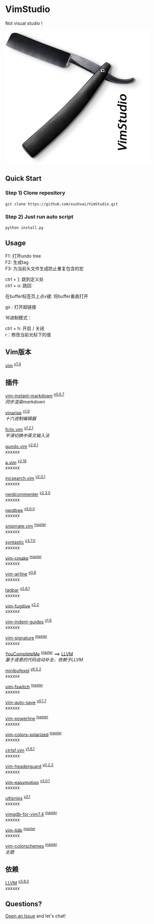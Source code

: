 # VimStudio  
Not visual studio !  

![1000](resource/logo_1.png)

## Quick Start  

### Step 1) Clone repository  
```
git clone https://github.com/xushvai/VimStudio.git  
```

### Step 2) Just run auto script 
```
python install.py 
```

## Usage    

F1: 打开undo tree  
F2: 生成tag  
F3: 为当前头文件生成防止重复包含的宏

ctrl + ]: 跳到定义处  
ctrl + o: 跳回

在buffer标签页上点v键: 将buffer垂直打开

gx : 打开超链接



16进制模式：


ctrl + h: 开启 / 关闭  
r：修改当前光标下的值

## Vim版本
<a name="">[vim][0-1]</a> <sup>[v7.4][0-2]</sup>  

## 插件  

<a name="">[vim-instant-markdown][1-1]</a> <sup>[v0.0.7][1-2]</sup>  
*同步渲染markdown*

<a name="">[vinarise][2-1]</a> <sup>[v1.0][2-2]</sup>  
*十六进制编辑器*

<a name="">[fcitx.vim][3-1]</a> <sup>[v1.2.1][3-2]</sup>  
*平滑切换中英文输入法*

<a name="">[gundo.vim][4-1]</a> <sup>[v2.6.1][4-2]</sup>  
*xxxxxx*

<a name="">[a.vim][5-1]</a> <sup>[v2.18][5-2]</sup>  
*xxxxxx*

<a name="">[incsearch.vim][6-1]</a> <sup>[v2.0.1][6-2]</sup>  
*xxxxxx*

<a name="">[nerdcommenter][7-1]</a> <sup>[v2.3.0][7-2]</sup>  
*xxxxxx*

<a name="">[nerdtree][8-1]</a> <sup>[v5.0.0][8-2]</sup>  
*xxxxxx*

<a name="">[snipmate.vim][9-1]</a> <sup>[master][9-2]</sup>  
*xxxxxx*

<a name="">[syntastic][10-1]</a> <sup>[v3.7.0][10-2]</sup>  
*xxxxxx*

<a name="">[vim-cmake][11-1]</a> <sup>[master][11-2]</sup>  
*xxxxxx*

<a name="">[vim-airline][12-1]</a> <sup>[v0.8][12-2]</sup>  
*xxxxxx*

<a name="">[tagbar][13-1]</a> <sup>[v2.6.1][13-2]</sup>  
*xxxxxx*

<a name="">[vim-fugitive][14-1]</a> <sup>[v2.2][14-2]</sup>  
*xxxxxx*

<a name="">[vim-indent-guides][15-1]</a> <sup>[v1.6][15-2]</sup>  
*xxxxxx*

<a name="">[vim-signature][16-1]</a> <sup>[master][16-2]</sup>  
*xxxxxx*

<a name="">[YouCompleteMe][17-1]</a> <sup>[master][17-2]</sup> ==> [LLVM](#llvm)   
*基于语意的代码自动补全，依赖于LLVM*  

<a name="">[minibufexpl][18-1]</a> <sup>[v6.5.2][18-2]</sup>  
*xxxxxx*

<a name="">[vim-fswitch][19-1]</a> <sup>[master][19-2]</sup>  
*xxxxxx*

<a name="">[vim-auto-save][20-1]</a> <sup>[v0.1.7][20-2]</sup>  
*xxxxxx*

<a name="">[vim-powerline][21-1]</a> <sup>[master][21-2]</sup>  
*xxxxxx*

<a name="">[vim-colors-solarized][22-1]</a> <sup>[master][22-2]</sup>  
*xxxxxx*

<a name="">[ctrlsf.vim][23-1]</a> <sup>[v1.6.1][23-2]</sup>  
*xxxxxx*

<a name="">[vim-headerguard][24-1]</a> <sup>[v0.2.2][24-2]</sup>  
*xxxxxx*

<a name="">[vim-easymotion][25-1]</a> <sup>[v3.0.1][25-2]</sup>  
*xxxxxx*

<a name="">[ultisnips][26-1]</a> <sup>[v3.1][26-2]</sup>  
*xxxxxx*

<a name="">[vimgdb-for-vim7.4][28-1]</a> <sup>[master][28-2]</sup>  
*xxxxxx*

<a name="">[vim-lldb][29-1]</a> <sup>[master][29-2]</sup>  
*xxxxxx*

<a name="">[vim-colorschemes][30-1]</a> <sup>[master][30-2]</sup>  
*主题*  

## 依赖     
<a name="llvm">[LLVM][27-1]</a> <sup>[v3.8.0][27-2]</sup>  
*xxxxxx*

## Questions?  

[Open an Issue](https://github.com/xushvai/VimStudio/issues/new) and let's chat! 

[0-1]:https://github.com/vim/vim
[0-2]:https://github.com/vim/vim/releases/tag/v7.4
[1-1]:https://github.com/suan/vim-instant-markdown
[1-2]:https://github.com/suan/vim-instant-markdown/releases/tag/v0.0.7
[2-1]:https://github.com/Shougo/vinarise.vim
[2-2]:https://github.com/Shougo/vinarise.vim/releases/tag/ver.1.0
[3-1]:https://github.com/lilydjwg/fcitx.vim
[3-2]:https://github.com/lilydjwg/fcitx.vim/releases/tag/1.2.1
[4-1]:http://github.com/sjl/gundo.vim.git
[4-2]:https://github.com/sjl/gundo.vim/releases/tag/v2.6.1
[5-1]:https://github.com/vim-scripts/a.vim
[5-2]:https://github.com/vim-scripts/a.vim/releases/tag/2.18
[6-1]:https://github.com/haya14busa/incsearch.vim
[6-2]:https://github.com/haya14busa/incsearch.vim/releases/tag/v2.0.1
[7-1]:https://github.com/scrooloose/nerdcommenter.git
[7-2]:https://github.com/scrooloose/nerdcommenter/releases/tag/2.3.0
[8-1]:https://github.com/scrooloose/nerdtree.git
[8-2]:https://github.com/scrooloose/nerdtree/releases/tag/5.0.0
[9-1]:https://github.com/msanders/snipmate.vim.git
[9-2]:https://github.com/msanders/snipmate.vim.git
[10-1]:https://github.com/scrooloose/syntastic
[10-2]:https://github.com/scrooloose/syntastic/releases/tag/3.7.0
[11-1]:https://github.com/vhdirk/vim-cmake.git
[11-2]:https://github.com/vhdirk/vim-cmake.git
[12-1]:https://github.com/bling/vim-airline
[12-2]:https://github.com/vim-airline/vim-airline/releases/tag/v0.8
[13-1]:https://github.com/majutsushi/tagbar
[13-2]:https://github.com/majutsushi/tagbar/releases/tag/v2.6.1
[14-1]:https://github.com/tpope/vim-fugitive.git
[14-2]:https://github.com/tpope/vim-fugitive/releases/tag/v2.2
[15-1]:https://github.com/nathanaelkane/vim-indent-guides.git
[15-2]:https://github.com/nathanaelkane/vim-indent-guides/releases/tag/1.6
[16-1]:https://github.com/kshenoy/vim-signature
[16-2]:https://github.com/kshenoy/vim-signature
[17-1]:https://github.com/Valloric/YouCompleteMe.git
[17-2]:https://github.com/Valloric/YouCompleteMe.git
[18-1]:https://github.com/fholgado/minibufexpl.vim
[18-2]:https://github.com/fholgado/minibufexpl.vim/releases/tag/v6.5.2
[19-1]:https://github.com/derekwyatt/vim-fswitch.git
[19-2]:https://github.com/derekwyatt/vim-fswitch.git
[20-1]:https://github.com/vim-scripts/vim-auto-save.git
[20-2]:https://github.com/vim-scripts/vim-auto-save/releases/tag/0.1.7
[21-1]:https://github.com/Lokaltog/vim-powerline.git
[21-2]:https://github.com/Lokaltog/vim-powerline.git
[22-1]:https://github.com/altercation/vim-colors-solarized.git
[22-2]:https://github.com/altercation/vim-colors-solarized.git
[23-1]:https://github.com/dyng/ctrlsf.vim.git
[23-2]:https://github.com/dyng/ctrlsf.vim/releases/tag/1.6.1
[24-1]:https://github.com/drmikehenry/vim-headerguard.git
[24-2]:https://github.com/drmikehenry/vim-headerguard/releases/tag/v0.2.2
[25-1]:https://github.com/easymotion/vim-easymotion.git
[25-2]:https://github.com/easymotion/vim-easymotion/releases/tag/v3.0.1
[26-1]:https://github.com/SirVer/ultisnips.git
[26-2]:https://github.com/SirVer/ultisnips/releases/tag/3.1
[27-1]:https://github.com/llvm-mirror/llvm
[27-2]:http://llvm.org/releases/download.html
[28-1]:https://sourceforge.net/projects/clewn/files/vimGdb/
[28-2]:https://github.com/larrupingpig/vimgdb-for-vim7.4
[29-1]:https://github.com/gilligan/vim-lldb
[29-2]:https://github.com/gilligan/vim-lldb
[30-1]:https://github.com/flazz/vim-colorschemes
[30-2]:https://github.com/flazz/vim-colorschemes


